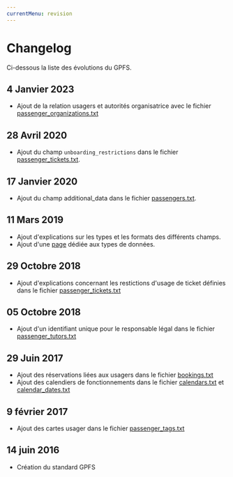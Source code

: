 ```yaml
---
currentMenu: revision
---
```


# Changelog

Ci-dessous la liste des évolutions du GPFS.

## 4 Janvier 2023

* Ajout de la relation usagers et autorités organisatrice avec le fichier [passenger_organizations.txt](passenger_organizations.txt.html)

## 28 Avril 2020

* Ajout du champ `unboarding_restrictions` dans le fichier [passenger_tickets.txt](passenger_tickets.txt.html).

## 17 Janvier 2020

* Ajout du champ additional_data dans le fichier [passengers.txt](passengers.txt.html).

## 11 Mars 2019

* Ajout d'explications sur les types et les formats des différents champs.
* Ajout d'une [page](types.html) dédiée aux types de données.

## 29 Octobre 2018

* Ajout d'explications concernant les restictions d'usage de ticket définies dans le fichier [passenger_tickets.txt](passenger_tickets.txt.html)

## 05 Octobre 2018

* Ajout d'un identifiant unique pour le responsable légal dans le fichier [passenger_tutors.txt](passenger_tutors.txt.html)

## 29 Juin 2017

* Ajout des réservations liées aux usagers dans le fichier [bookings.txt](bookings.txt.html)
* Ajout des calendiers de fonctionnements dans le fichier [calendars.txt](calendars.txt.html) et [calendar_dates.txt](calendar_dates.txt.html)

## 9 février 2017

* Ajout des cartes usager dans le fichier [passenger_tags.txt](passenger_tags.txt.html)

## 14 juin 2016

* Création du standard GPFS
